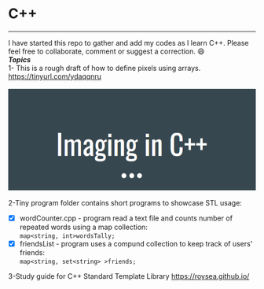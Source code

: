# C++
- - - -
I have started this repo to gather and add my codes as I learn C++. Please feel free to collaborate, comment or suggest a correction. :smile:<br/>
___Topics___  
1- This is a rough draft of how to define pixels using arrays.   https://tinyurl.com/ydaqqnru  <br/><br/>
![imaging c++](imaging-c++.PNG)

2-Tiny program folder contains short programs to showcase STL usage:<br/>
- [x] wordCounter.cpp - program read a text file and counts number of repeated words using a map collection:  
          `map<string, int>wordsTally;` <br/>
- [x] friendsList - program uses a compund collection to keep track of users' friends:    
          `map<string, set<string> >friends;` <br/>

3-Study guide for C++ Standard Template Library https://roysea.github.io/ 
